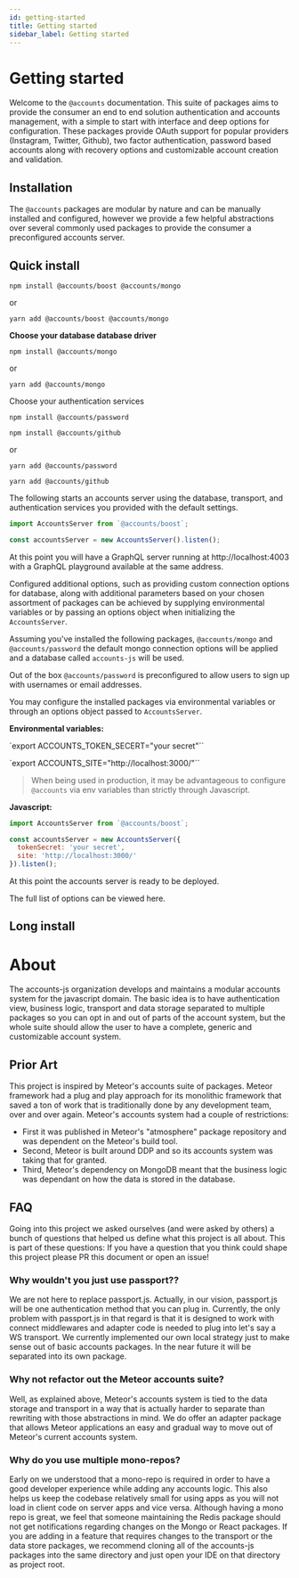 ```yaml
---
id: getting-started
title: Getting started
sidebar_label: Getting started
---
```


# Getting started

Welcome to the `@accounts` documentation. This suite of packages aims to provide the consumer an end to end solution authentication and accounts management, with a simple to start with interface and deep options for configuration. These packages provide OAuth support for popular providers (Instagram, Twitter, Github), two factor authentication, password based accounts along with recovery options and customizable account creation and validation.

## Installation

The `@accounts` packages are modular by nature and can be manually installed and configured, however we provide a few helpful abstractions over several commonly used packages to provide the consumer a preconfigured accounts server.

## Quick install

`npm install @accounts/boost @accounts/mongo`

or

`yarn add @accounts/boost @accounts/mongo`

**Choose your database database driver**

`npm install @accounts/mongo`

or

`yarn add @accounts/mongo`

Choose your authentication services

`npm install @accounts/password`

`npm install @accounts/github`

or

`yarn add @accounts/password`

`yarn add @accounts/github`

The following starts an accounts server using the database, transport, and authentication services you provided with the default settings.

```javascript
import AccountsServer from `@accounts/boost`;

const accountsServer = new AccountsServer().listen();
```

At this point you will have a GraphQL server running at http://localhost:4003 with a GraphQL playground available at the same address.

Configured additional options, such as providing custom connection options for database, along with additional parameters based on your chosen assortment of packages can be achieved by supplying environmental variables or by passing an options object when initializing the `AccountsServer`.

Assuming you've installed the following packages, `@accounts/mongo` and `@accounts/password` the default mongo connection options will be applied and a database called `accounts-js` will be used.

Out of the box `@accounts/password` is preconfigured to allow users to sign up with usernames or email addresses.

You may configure the installed packages via environmental variables or through an options object passed to `AccountsServer`.

**Environmental variables:**

`export ACCOUNTS_TOKEN_SECERT="your secret"``

`export ACCOUNTS_SITE="http://localhost:3000/"``

> When being used in production, it may be advantageous to configure `@accounts` via env variables than strictly through Javascript.

**Javascript:**

```javascript
import AccountsServer from `@accounts/boost`;

const accountsServer = new AccountsServer({
  tokenSecret: 'your secret',
  site: 'http://localhost:3000/'
}).listen();
```

At this point the accounts server is ready to be deployed.

<!-- Add a link to the options type definitions  -->

The full list of options can be viewed here.

## Long install

# About

The accounts-js organization develops and maintains a modular accounts system
for the javascript domain. The basic idea is to have authentication view,
business logic, transport and data storage separated to multiple packages so you
can opt in and out of parts of the account system, but the whole suite should
allow the user to have a complete, generic and customizable account system.

## Prior Art

This project is inspired by Meteor's accounts suite of packages. Meteor
framework had a plug and play approach for its monolithic framework that saved a
ton of work that is traditionally done by any development team, over and over
again. Meteor's accounts system had a couple of restrictions:

- First it was published in Meteor's "atmosphere" package repository and was
  dependent on the Meteor's build tool.
- Second, Meteor is built around DDP and so its accounts system was taking that
  for granted.
- Third, Meteor's dependency on MongoDB meant that the business logic was
  dependant on how the data is stored in the database.

## FAQ

Going into this project we asked ourselves (and were asked by others) a bunch of
questions that helped us define what this project is all about. This is part of
these questions: If you have a question that you think could shape this
project please PR this document or open an issue!

### Why wouldn't you just use passport??

We are not here to replace passport.js. Actually, in our vision, passport.js
will be one authentication method that you can plug in. Currently, the only
problem with passport.js in that regard is that it is designed to work with
connect middlewares and adapter code is needed to plug into let's say a WS
transport. We currently implemented our own local strategy just to make sense
out of basic accounts packages. In the near future it will be separated into its
own package.

### Why not refactor out the Meteor accounts suite?

Well, as explained above, Meteor's accounts system is tied to the data storage
and transport in a way that is actually harder to separate than rewriting with
those abstractions in mind. We do offer an adapter package that allows Meteor
applications an easy and gradual way to move out of Meteor's current accounts
system.

### Why do you use multiple mono-repos?

Early on we understood that a mono-repo is required in order to have a good
developer experience while adding any accounts logic. This also helps us keep the
codebase relatively small for using apps as you will not load in client code on
server apps and vice versa. Although having a mono repo is great, we feel that
someone maintaining the Redis package should not get notifications regarding
changes on the Mongo or React packages. If you are adding in a
feature that requires changes to the transport or the data store packages, we
recommend cloning all of the accounts-js packages into the same directory and just
open your IDE on that directory as project root.
